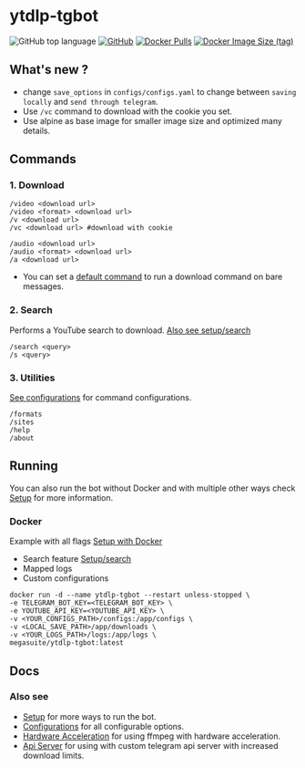 # ytdlp-tgbot
![GitHub top language](https://img.shields.io/github/languages/top/MegaSuite/ytdlp-tgbot?color=blue&style=for-the-badge)  [![GitHub](https://img.shields.io/github/license/MegaSuite/ytdlp-tgbot?color=brightgreen&style=for-the-badge)](https://github.com/cccaaannn/telegram_youtube_downloader/blob/master/LICENSE) [![Docker Pulls](https://img.shields.io/docker/pulls/megasuite/ytdlp-tgbot?color=blue&style=for-the-badge)](https://hub.docker.com/r/megasuite/ytdlp-tgbot) [![Docker Image Size (tag)](https://img.shields.io/docker/image-size/megasuite/ytdlp-tgbot/latest?color=teal&style=for-the-badge)](https://hub.docker.com/r/megasuite/ytdlp-tgbot)

## What's new ?
- change `save_options` in `configs/configs.yaml` to change between `saving locally` and `send through telegram`.
- Use `/vc` command to download with the cookie you set.
- Use alpine as base image for smaller image size and optimized many details.

## Commands

### 1. Download
```shell
/video <download url>
/video <format> <download url>
/v <download url>
/vc <download url> #download with cookie
```
```shell
/audio <download url>
/audio <format> <download url>
/a <download url>
```
- You can set a [default command](https://github.com/MegaSuite/ytdlp-tgbot/blob/master/docs/CONFIGURATIONS.md#default_command) to run a download command on bare messages.

### 2. Search
Performs a YouTube search to download. [Also see setup/search](https://github.com//MegaSuite/ytdlp-tgbot/blob/master/docs/SETUP.md#search-command)
```shell
/search <query>
/s <query>
```

### 3. Utilities
[See configurations](https://github.com//MegaSuite/ytdlp-tgbot/blob/master/docs/CONFIGURATIONS.md) for command configurations.
```shell
/formats
/sites
/help
/about
```

## Running
You can also run the bot without Docker and with multiple other ways check [Setup](https://github.com//MegaSuite/ytdlp-tgbot/blob/master/docs/SETUP.md) for more information.
### Docker 
Example with all flags [Setup with Docker](https://github.com//MegaSuite/ytdlp-tgbot/blob/master/docs/SETUP.md#1-docker)
  - Search feature [Setup/search](https://github.com/MegaSuite/ytdlp-tgbot/blob/master/docs/SETUP.md#search-command)
  - Mapped logs
  - Custom configurations
```shell
docker run -d --name ytdlp-tgbot --restart unless-stopped \
-e TELEGRAM_BOT_KEY=<TELEGRAM_BOT_KEY> \
-e YOUTUBE_API_KEY=<YOUTUBE_API_KEY> \
-v <YOUR_CONFIGS_PATH>/configs:/app/configs \
-v <LOCAL_SAVE_PATH>/app/downloads \
-v <YOUR_LOGS_PATH>/logs:/app/logs \
megasuite/ytdlp-tgbot:latest
```

## Docs
### Also see
- [Setup](https://github.com/MegaSuite/ytdlp-tgbot/blob/master/docs/SETUP.md) for more ways to run the bot.
- [Configurations](https://github.com//MegaSuite/ytdlp-tgbot/blob/master/docs/CONFIGURATIONS.md) for all configurable options.
- [Hardware Acceleration](https://github.com//MegaSuite/ytdlp-tgbot/blob/master/docs/HARDWARE_ACCELERATION.md) for using ffmpeg with hardware acceleration.
- [Api Server](https://github.com//MegaSuite/ytdlp-tgbot/blob/master/docs/API_SERVER.md) for using with custom telegram api server with increased download limits.
